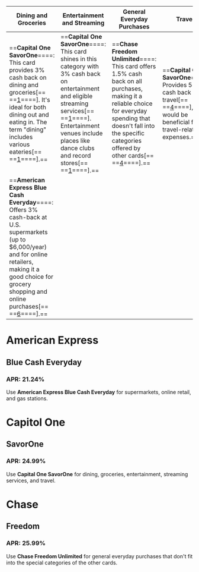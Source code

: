 | **Dining and Groceries**                                                                                                                                                                                                                                                                                                                                        | **Entertainment and Streaming**                                                                                                                                                                                                                                                                                                                                                           | **General Everyday Purchases**                                                                                                                                                                                                                                                          | **Travel**                                                                                                                                                                                        | **Gas Stations**                                                                                                                                                                                                                          | **Online Retailers**                                                                                                                                                                                                      |
| --------------------------------------------------------------------------------------------------------------------------------------------------------------------------------------------------------------------------------------------------------------------------------------------------------------------------------------------------------------- | ----------------------------------------------------------------------------------------------------------------------------------------------------------------------------------------------------------------------------------------------------------------------------------------------------------------------------------------------------------------------------------------- | --------------------------------------------------------------------------------------------------------------------------------------------------------------------------------------------------------------------------------------------------------------------------------------- | ------------------------------------------------------------------------------------------------------------------------------------------------------------------------------------------------- | ----------------------------------------------------------------------------------------------------------------------------------------------------------------------------------------------------------------------------------------- | ------------------------------------------------------------------------------------------------------------------------------------------------------------------------------------------------------------------------- |
| ==**Capital One SavorOne**====: This card provides 3% cash back on dining and groceries[== ==[1](https://www.nerdwallet.com/reviews/credit-cards/capital-one-savor-one)====]. It's ideal for both dining out and eating in. The term "dining" includes various eateries[== ==[1](https://www.nerdwallet.com/reviews/credit-cards/capital-one-savor-one)====].== | ==**Capital One SavorOne**====: This card shines in this category with 3% cash back on entertainment and eligible streaming services[== ==[1](https://www.nerdwallet.com/reviews/credit-cards/capital-one-savor-one)====]. Entertainment venues include places like dance clubs and record stores[== ==[1](https://www.nerdwallet.com/reviews/credit-cards/capital-one-savor-one)====].== | ==**Chase Freedom Unlimited**====: This card offers 1.5% cash back on all purchases, making it a reliable choice for everyday spending that doesn't fall into the specific categories offered by other cards[== ==[4](https://thepointsguy.com/credit-cards/everyday-spending/)====].== | ==**Capital One SavorOne**====: Provides 5% cash back on travel[== ==[4](https://thepointsguy.com/credit-cards/everyday-spending/)====], so it would be beneficial for travel-related expenses.== | ==**American Express Blue Cash Everyday**====: This card gives 3% cash back at U.S. gas stations, making it the preferred choice for fueling up[== ==[6](https://www.forbes.com/advisor/credit-cards/reviews/blue-cash-everyday/)====].== | ==**American Express Blue Cash Everyday**====: As mentioned earlier, this card provides 3% cash-back on online retail purchases[== ==[6](https://www.forbes.com/advisor/credit-cards/reviews/blue-cash-everyday/)====].== |
| ==**American Express Blue Cash Everyday**====: Offers 3% cash-back at U.S. supermarkets (up to $6,000/year) and for online retailers, making it a good choice for grocery shopping and online purchases[== ==[6](https://www.forbes.com/advisor/credit-cards/reviews/blue-cash-everyday/)====].==                                                               |                                                                                                                                                                                                                                                                                                                                                                                           |                                                                                                                                                                                                                                                                                         |                                                                                                                                                                                                   |                                                                                                                                                                                                                                           |                                                                                                                                                                                                                           |
# **American Express**
## **Blue Cash Everyday**
### **APR: 21.24%**
Use **American Express Blue Cash Everyday** for supermarkets, online retail, and gas stations.

# **Capitol One**
## **SavorOne**
### **APR: 24.99%**
Use **Capital One SavorOne** for dining, groceries, entertainment, streaming services, and travel.

# **Chase**
## **Freedom**
### **APR: 25.99%**
Use **Chase Freedom Unlimited** for general everyday purchases that don't fit into the special categories of the other cards.